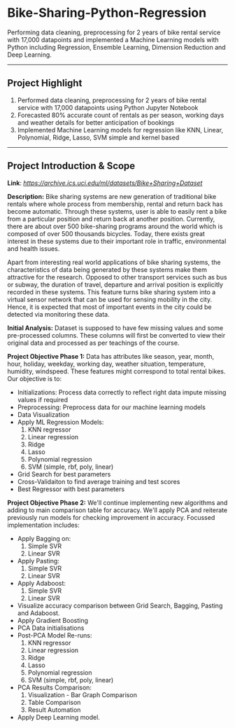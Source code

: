 # Bike-Sharing-Python-Regression
Performing data cleaning, preprocessing for 2 years of bike rental service with 17,000 datapoints and implemented a Machine Learning models with Python including Regression, Ensemble Learning, Dimension Reduction and Deep Learning.
<hr>

## Project Highlight
1. Performed data cleaning, preprocessing for 2 years of bike rental service with 17,000 datapoints using Python Jupyter Notebook
2. Forecasted 80% accurate count of rentals as per season, working days and weather details for better anticipation of bookings
3. Implemented Machine Learning models for regression like KNN, Linear, Polynomial, Ridge, Lasso, SVM simple and kernel based
<hr>

## Project Introduction & Scope
**Link**: *https://archive.ics.uci.edu/ml/datasets/Bike+Sharing+Dataset*

**Description:** Bike sharing systems are new generation of traditional bike rentals where whole process from membership, rental and return back has become automatic. Through these systems, user is able to easily rent a bike from a particular position and return back at another position. Currently, there are about over 500 bike-sharing programs around the world which is composed of over 500 thousands bicycles. Today, there exists great interest in these systems due to their important role in traffic, environmental and health issues.

Apart from interesting real world applications of bike sharing systems, the characteristics of data being generated by these systems make them attractive for the research. Opposed to other transport services such as bus or subway, the duration of travel, departure and arrival position is explicitly recorded in these systems. This feature turns bike sharing system into a virtual sensor network that can be used for sensing mobility in the city. Hence, it is expected that most of important events in the city could be detected via monitoring these data.

**Initial Analysis:** Dataset is supposed to have few missing values and some pre-processed columns. These columns will first be converted to view their original data and processed as per teachings of the course.

**Project Objective Phase 1:** Data has attributes like season, year, month, hour, holiday, weekday, working day, weather situation, temperature, humidity, windspeed. These features might correspond to total rental bikes. Our objective is to:
* Initializations: Process data correctly to reflect right data impute missing values if required
* Preprocessing: Preprocess data for our machine learning models
* Data Visualization
* Apply ML Regression Models:
    1. KNN regressor
    2. Linear regression
    3. Ridge
    4. Lasso
    5. Polynomial regression
    6. SVM (simple, rbf, poly, linear)
* Grid Search for best parameters
* Cross-Validaiton to find average training and test scores
* Best Regressor with best parameters

**Project Objective Phase 2:** We'll continue implementing new algorithms and adding to main comparison table for accuracy. We'll apply PCA and reiterate previously run models for checking improvement in accuracy. Focussed implementation includes:
* Apply Bagging on:
    1. Simple SVR
    2. Linear SVR
* Apply Pasting:
    1. Simple SVR
    2. Linear SVR
* Apply Adaboost:
    1. Simple SVR
    2. Linear SVR
* Visualize accuracy comparison between Grid Search, Bagging, Pasting and Adaboost.
* Apply Gradient Boosting
* PCA Data initialisations
* Post-PCA Model Re-runs:
    1. KNN regressor
    2. Linear regression
    3. Ridge
    4. Lasso
    5. Polynomial regression
    6. SVM (simple, rbf, poly, linear)
* PCA Results Comparison:
    1. Visualization - Bar Graph Comparison
    2. Table Comparison
    3. Result Automation
* Apply Deep Learning model.
